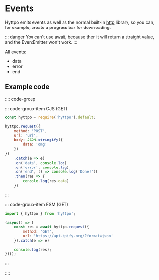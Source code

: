 # Events

Hyttpo emits events as well as the normal built-in [http](https://nodejs.org/api/http.html) library, so you can, for example, create a progress bar for downloading.

::: danger
You can't use [await](./async.md), because then it will return a straight value, and the EventEmitter won't work.
:::

All events:
- data
- error
- end

## Example code

:::: code-group

::: code-group-item CJS (GET)
```js
const hyttpo = require('hyttpo').default;

hyttpo.request({
    method: 'POST',
    url: 'url',
    body: JSON.stringify({
        data: 'omg'
    })
})
    .catch(e => e)
    .on('data', console.log)
    .on('error', console.log)
    .on('end', () => console.log('Done!'))
    .then(res => {
        console.log(res.data)
    })
```
:::

::: code-group-item ESM (GET)
```js
import { hyttpo } from 'hyttpo';

(async() => {
    const res = await hyttpo.request({
        method: 'GET',
        url: 'https://api.ipify.org/?format=json'
    }).catch(e => e)

    console.log(res);
})();
```
:::

::::